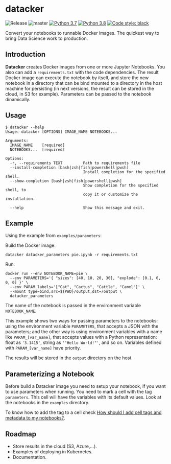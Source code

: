# datacker

![Release](https://github.com/cristobalcl/datacker/workflows/Release/badge.svg)
![master](https://github.com/cristobalcl/datacker/workflows/Tests/badge.svg)
[![Python 3.7](https://img.shields.io/badge/python-3.7-blue.svg)](https://www.python.org/downloads/release/python-370/)
[![Python 3.8](https://img.shields.io/badge/python-3.8-blue.svg)](https://www.python.org/downloads/release/python-380/)
[![Code style: black](https://img.shields.io/badge/code%20style-black-000000.svg)](https://github.com/ambv/black)

Convert your notebooks to runnable Docker images. The quickest way to bring Data Science work to production.

## Introduction

**Datacker** creates Docker images from one or more Jupyter Notebooks. You also can add a `requirements.txt` with the code dependencies. The result Docker image can execute the notebook by itself, and store the new notebook in a directory that can be bind mounted to a directory in the host machine for persisting (in next versions, the result can be stored in the cloud, in S3 for example). Parameters can be passed to the notebook dinamically.

## Usage

```
$ datacker --help
Usage: datacker [OPTIONS] IMAGE_NAME NOTEBOOKS...

Arguments:
  IMAGE_NAME    [required]
  NOTEBOOKS...  [required]

Options:
  -r, --requirements TEXT         Path to requirements file
  --install-completion [bash|zsh|fish|powershell|pwsh]
                                  Install completion for the specified shell.
  --show-completion [bash|zsh|fish|powershell|pwsh]
                                  Show completion for the specified shell, to
                                  copy it or customize the installation.

  --help                          Show this message and exit.
```

## Example

Using the example from `examples/parameters`:

Build the Docker image:

```
datacker datacker_parameters pie.ipynb -r requirements.txt
```

Run:

```
docker run --env NOTEBOOK_NAME=pie \
  --env PARAMETERS='{ "sizes": [40, 10, 20, 30], "explode": [0.1, 0, 0, 0] }' \
  --env PARAM_labels='["Cat", "Cactus", "Cattle", "Camel"]' \
  --mount type=bind,src=${PWD}/output,dst=/output \
  datacker_parameters
```

The name of the notebook is passed in the environment variable `NOTEBOOK_NAME`.

This example shows two ways for passing parameters to the notebooks: using the environment variable `PARAMETERS`, that accepts a JSON with the parameters; and the other way is using environment variables with a name like `PARAM_[var_name]`, that accepts values with a Python representation: float as `'3.1415'`, string as `'"Hello World!"'`, and so on. Variables defined with `PARAM_[var_name]` have priority.

The results will be stored in the `output` directory on the host.

## Parameterizing a Notebook

Before build a Datacker image you need to setup your notebook, if you want to use parameters when running. You need to mark a cell with the tag `parameters`. This cell will have the variables with its default values. Look at the notebooks in the `examples` directory.

To know how to add the tag to a cell check [How should I add cell tags and metadata to my notebooks?](https://jupyterbook.org/advanced/advanced.html#how-should-i-add-cell-tags-and-metadata-to-my-notebooks).

## Roadmap

* Store results in the cloud (S3, Azure,...).
* Examples of deploying in Kubernetes.
* Documentation.
